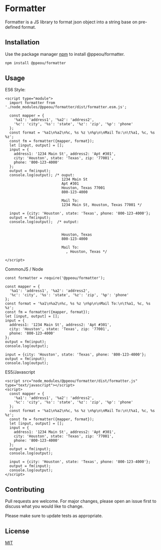 # Formatter

Formatter is a JS library to format json object  into a string base on pre-defined format.

## Installation

Use the package manager [npm](https://www.npmjs.com/) to install @ppeou/formatter.

```bash
npm install @ppeou/formatter
```

## Usage

ES6 Style:
```
<script type="module">
  import formatter from './node_modules/@ppeou/formatter/dist/formatter.esm.js';

  const mapper = {
    '%a1': 'address1', '%a2': 'address2',
    '%c': 'city', '%s': 'state', '%z': 'zip', '%p': 'phone'
  };
  const format = '%a1\n%a2\n%c, %s %z \n%p\n\nMail To:\n\t%a1, %c, %s %z';
  const fm = formatter({mapper, format});
  let [input, output] = [];
  input = {
    address1: '1234 Main St', address2: 'Apt #301',
    city: 'Houston', state: 'Texas', zip: '77001',
    phone: '800-123-4000'
  };
  output = fm(input);
  console.log(output); /* ouput:
                          1234 Main St
                          Apt #301
                          Houston, Texas 77001 
                          800-123-4000
  
                          Mail To:
                          1234 Main St, Houston, Texas 77001 */

  input = {city: 'Houston', state: 'Texas', phone: '800-123-4000'};
  output = fm(input);
  console.log(output);  /* output:
                          

                          Houston, Texas  
                          800-123-4000

                          Mail To:
                            , Houston, Texas */

</script>
```

CommonJS / Node
```
const formatter = require('@ppeou/formatter');

const mapper = {
  '%a1': 'address1', '%a2': 'address2',
  '%c': 'city', '%s': 'state', '%z': 'zip', '%p': 'phone'
};
const format = '%a1\n%a2\n%c, %s %z \n%p\n\nMail To:\n\t%a1, %c, %s %z';
const fm = formatter({mapper, format});
let [input, output] = [];
input = {
  address1: '1234 Main St', address2: 'Apt #301',
  city: 'Houston', state: 'Texas', zip: '77001',
  phone: '800-123-4000'
};
output = fm(input);
console.log(output);

input = {city: 'Houston', state: 'Texas', phone: '800-123-4000'};
output = fm(input);
console.log(output);
```

ES5/Javascript
```
<script src="node_modules/@ppeou/formatter/dist/formatter.js" type="text/javascript"></script>
<script>
  const mapper = {
    '%a1': 'address1', '%a2': 'address2',
    '%c': 'city', '%s': 'state', '%z': 'zip', '%p': 'phone'
  };
  const format = '%a1\n%a2\n%c, %s %z \n%p\n\nMail To:\n\t%a1, %c, %s %z';
  const fm = formatter({mapper, format});
  let [input, output] = [];
  input = {
    address1: '1234 Main St', address2: 'Apt #301',
    city: 'Houston', state: 'Texas', zip: '77001',
    phone: '800-123-4000'
  };
  output = fm(input);
  console.log(output);

  input = {city: 'Houston', state: 'Texas', phone: '800-123-4000'};
  output = fm(input);
  console.log(output);
</script>
```

## Contributing
Pull requests are welcome. For major changes, please open an issue first to discuss what you would like to change.

Please make sure to update tests as appropriate.

## License
[MIT](https://choosealicense.com/licenses/mit/)
